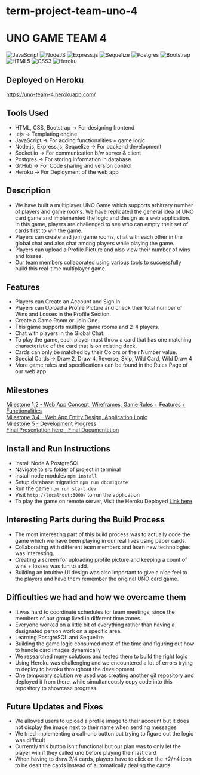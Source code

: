# term-project-team-uno-4

# UNO GAME TEAM 4
![JavaScript](https://img.shields.io/badge/javascript-%23323330.svg?style=for-the-badge&logo=javascript&logoColor=%23F7DF1E)
![NodeJS](https://img.shields.io/badge/node.js-6DA55F?style=for-the-badge&logo=node.js&logoColor=white)
![Express.js](https://img.shields.io/badge/express.js-%23404d59.svg?style=for-the-badge&logo=express&logoColor=%2361DAFB)
![Sequelize](https://img.shields.io/badge/Sequelize-52B0E7?style=for-the-badge&logo=Sequelize&logoColor=white)
![Postgres](https://img.shields.io/badge/postgres-%23316192.svg?style=for-the-badge&logo=postgresql&logoColor=white)
![Bootstrap](https://img.shields.io/badge/bootstrap-%23563D7C.svg?style=for-the-badge&logo=bootstrap&logoColor=white)
![HTML5](https://img.shields.io/badge/html5-%23E34F26.svg?style=for-the-badge&logo=html5&logoColor=white)
![CSS3](https://img.shields.io/badge/css3-%231572B6.svg?style=for-the-badge&logo=css3&logoColor=white)
![Heroku](https://img.shields.io/badge/heroku-%23430098.svg?style=for-the-badge&logo=heroku&logoColor=white)

## Deployed on Heroku
https://uno-team-4.herokuapp.com/

## Tools Used

* HTML, CSS, Bootstrap → For designing frontend
* .ejs → Templating engine
* JavaScript → For adding functionalities + game logic
* Node.js, Express.js, Sequelize → For backend development
* Socket.io → For communication b/w server & client
* Postgres → For storing information in database
* GitHub → For Code sharing and version control
* Heroku → For Deployment of the web app
 
## Description

* We have built a multiplayer UNO Game which supports arbitrary number of players and game rooms. We have replicated the general idea of UNO card game and implemented the logic and design as a web application. In this game, players are challenged to see who can empty their set of cards first to win the game.
* Players can create and join game rooms, chat with each other in the global chat and also chat among players while playing the game. 
* Players can upload a Profile Picture and also view their number of wins and losses.
* Our team members collaborated using various tools to successfully build this real-time multiplayer game.

## Features

* Players can Create an Account and Sign In.
* Players can Upload a Profile Picture and check their total number of Wins and Losses in the Profile Section.
* Create a Game Room or Join One. 
* This game supports multiple game rooms and 2-4 players.
* Chat with players in the Global Chat.
* To play the game, each player must throw a card that has one matching characteristic of the card that is on existing deck. 
* Cards can only be matched by their Colors or their Number value.
* Special Cards → Draw 2, Draw 4, Reverse, Skip, Wild Card, Wild Draw 4
* More game rules and specifications can be found in the Rules Page of our web app.

## Milestones
[Milestone 1,2 - Web App Concept, Wireframes, Game Rules + Features + Functionalities](/Milestones/Milestone%201%2C%202.pdf)\
[Milestone 3,4 - Web App Entity Design, Application Logic](/Milestones/Milestone%203%2C%204.pdf)\
[Milestone 5 - Development Progress](/Milestones/Milestone%205.pdf)\
[Final Presentation here - Final Documentation](/Milestones/Final%20Presentation.pdf)

## Install and Run Instructions

* Install Node & PostgreSQL
* Navigate to src folder of project in terminal
* Install node modules ```npm install```
* Setup database migration ```npm run db:migrate```
* Run the game ```npm run start:dev```
* Visit ```http://localhost:3000/``` to run the application
* To play the game on remote server, Visit the Heroku Deployed [Link here](https://uno-team-4.herokuapp.com/)

## Interesting Parts during the Build Process

* The most interesting part of this build process was to actually code the game which we have been playing in our real lives using paper cards.
* Collaborating with different team members and learn new technologies was interesting.
* Creating a screen for uploading profile picture and keeping a count of wins + losses was fun to add.
* Building an intuitive UI design was also important to give a nice feel to the players and have them remember the original UNO card game.

## Difficulties we had and how we overcame them

* It was hard to coordinate schedules for team meetings, since the members of our group lived in different time zones.
* Everyone worked on a little bit of everything rather than having a designated person work on a specific area.
* Learning PostgreSQL and Sequelize
* Building the game logic consumed most of the time and figuring out how to handle card images dynamically
* We researched many solutions and tested them to build the right logic
* Using Heroku was challenging and we encountered a lot of errors trying to deploy to heroku throughout the development
* One temporary solution we used was creating another git repository and deployed it from there, while simultaneously copy code into this repository to showcase progress

## Future Updates and Fixes

* We allowed users to upload a profile image to their account but it does not display the image next to their name when sending messages
* We tried implementing a call-uno button but trying to figure out the logic was difficult 	
* Currently this button isn’t functional but our plan was to only let the player win if they called uno before playing their last card
* When having to draw 2/4 cards, players have to click on the +2/+4 icon to be dealt the cards instead of automatically dealing the cards

